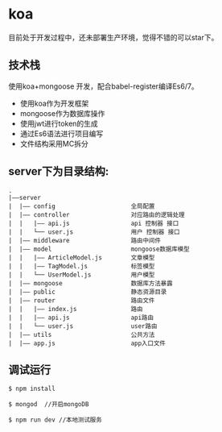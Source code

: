 # koa

目前处于开发过程中，还未部署生产环境，觉得不错的可以star下。

## 技术栈
使用koa+mongoose 开发，配合babel-register编译Es6/7。

* 使用koa作为开发框架
* mongoose作为数据库操作
* 使用jwt进行token的生成
* 通过Es6语法进行项目编写
* 文件结构采用MC拆分

## server下为目录结构:
```
.
|——server
|  |—— config                     全局配置
|  |—— controller                 对应路由的逻辑处理
|  |   |—— api.js                 api 控制器 接口
|  |   └── user.js                用户 控制器 接口
|  |—— middleware                 路由中间件
|  |—— model                      mongoose数据库模型
|  |   |—— ArticleModel.js        文章模型
|  |   |—— TagModel.js            标签模型
|  |   └── UserModel.js           用户模型
|  |—— mongoose                   数据库方法暴露
|  |—— public                     静态资源目录
|  |—— router                     路由文件
|  |   |—— index.js               路由
|  |   |—— api.js                 api路由
|  |   └── user.js                user路由
|  |—— utils                      公共方法
|  |—— app.js                     app入口文件
```

## 调试运行
```
$ npm install 

$ mongod  //开启mongoDB

$ npm run dev //本地测试服务
```
